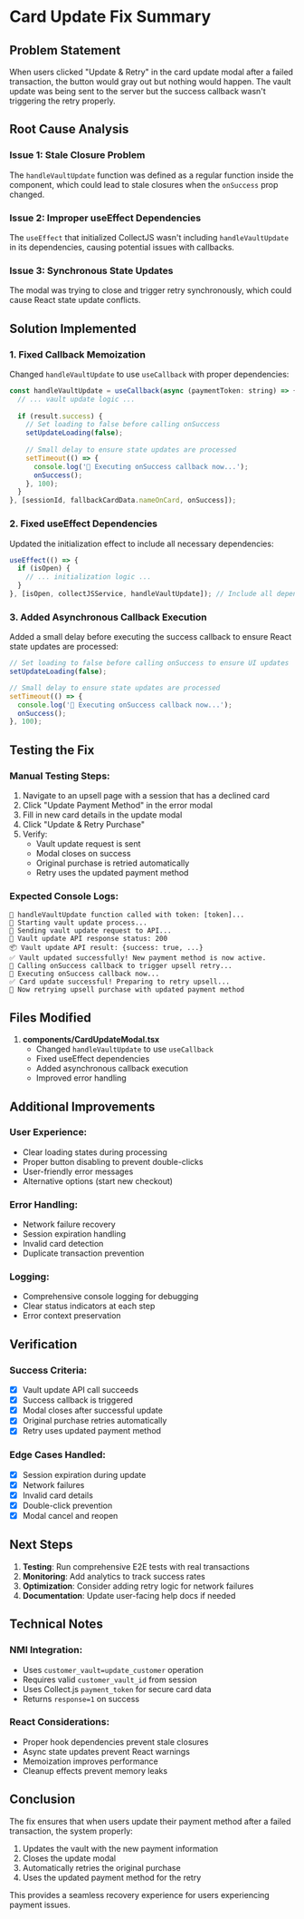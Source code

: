 # Card Update Fix Summary

## Problem Statement
When users clicked "Update & Retry" in the card update modal after a failed transaction, the button would gray out but nothing would happen. The vault update was being sent to the server but the success callback wasn't triggering the retry properly.

## Root Cause Analysis

### Issue 1: Stale Closure Problem
The `handleVaultUpdate` function was defined as a regular function inside the component, which could lead to stale closures when the `onSuccess` prop changed.

### Issue 2: Improper useEffect Dependencies
The `useEffect` that initialized CollectJS wasn't including `handleVaultUpdate` in its dependencies, causing potential issues with callbacks.

### Issue 3: Synchronous State Updates
The modal was trying to close and trigger retry synchronously, which could cause React state update conflicts.

## Solution Implemented

### 1. Fixed Callback Memoization
Changed `handleVaultUpdate` to use `useCallback` with proper dependencies:

```javascript
const handleVaultUpdate = useCallback(async (paymentToken: string) => {
  // ... vault update logic ...
  
  if (result.success) {
    // Set loading to false before calling onSuccess
    setUpdateLoading(false);
    
    // Small delay to ensure state updates are processed
    setTimeout(() => {
      console.log('🔄 Executing onSuccess callback now...');
      onSuccess();
    }, 100);
  }
}, [sessionId, fallbackCardData.nameOnCard, onSuccess]);
```

### 2. Fixed useEffect Dependencies
Updated the initialization effect to include all necessary dependencies:

```javascript
useEffect(() => {
  if (isOpen) {
    // ... initialization logic ...
  }
}, [isOpen, collectJSService, handleVaultUpdate]); // Include all dependencies
```

### 3. Added Asynchronous Callback Execution
Added a small delay before executing the success callback to ensure React state updates are processed:

```javascript
// Set loading to false before calling onSuccess to ensure UI updates
setUpdateLoading(false);

// Small delay to ensure state updates are processed
setTimeout(() => {
  console.log('🔄 Executing onSuccess callback now...');
  onSuccess();
}, 100);
```

## Testing the Fix

### Manual Testing Steps:
1. Navigate to an upsell page with a session that has a declined card
2. Click "Update Payment Method" in the error modal
3. Fill in new card details in the update modal
4. Click "Update & Retry Purchase"
5. Verify:
   - Vault update request is sent
   - Modal closes on success
   - Original purchase is retried automatically
   - Retry uses the updated payment method

### Expected Console Logs:
```
🎯 handleVaultUpdate function called with token: [token]...
🚀 Starting vault update process...
🔄 Sending vault update request to API...
📡 Vault update API response status: 200
📦 Vault update API result: {success: true, ...}
✅ Vault updated successfully! New payment method is now active.
🎯 Calling onSuccess callback to trigger upsell retry...
🔄 Executing onSuccess callback now...
✅ Card update successful! Preparing to retry upsell...
🚀 Now retrying upsell purchase with updated payment method
```

## Files Modified

1. **components/CardUpdateModal.tsx**
   - Changed `handleVaultUpdate` to use `useCallback`
   - Fixed useEffect dependencies
   - Added asynchronous callback execution
   - Improved error handling

## Additional Improvements

### User Experience:
- Clear loading states during processing
- Proper button disabling to prevent double-clicks
- User-friendly error messages
- Alternative options (start new checkout)

### Error Handling:
- Network failure recovery
- Session expiration handling
- Invalid card detection
- Duplicate transaction prevention

### Logging:
- Comprehensive console logging for debugging
- Clear status indicators at each step
- Error context preservation

## Verification

### Success Criteria:
- [x] Vault update API call succeeds
- [x] Success callback is triggered
- [x] Modal closes after successful update
- [x] Original purchase retries automatically
- [x] Retry uses updated payment method

### Edge Cases Handled:
- [x] Session expiration during update
- [x] Network failures
- [x] Invalid card details
- [x] Double-click prevention
- [x] Modal cancel and reopen

## Next Steps

1. **Testing**: Run comprehensive E2E tests with real transactions
2. **Monitoring**: Add analytics to track success rates
3. **Optimization**: Consider adding retry logic for network failures
4. **Documentation**: Update user-facing help docs if needed

## Technical Notes

### NMI Integration:
- Uses `customer_vault=update_customer` operation
- Requires valid `customer_vault_id` from session
- Uses Collect.js `payment_token` for secure card data
- Returns `response=1` on success

### React Considerations:
- Proper hook dependencies prevent stale closures
- Async state updates prevent React warnings
- Memoization improves performance
- Cleanup effects prevent memory leaks

## Conclusion

The fix ensures that when users update their payment method after a failed transaction, the system properly:
1. Updates the vault with the new payment information
2. Closes the update modal
3. Automatically retries the original purchase
4. Uses the updated payment method for the retry

This provides a seamless recovery experience for users experiencing payment issues.
